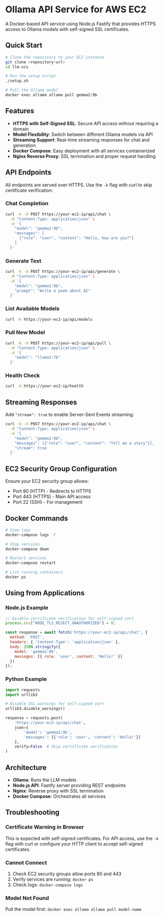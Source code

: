 # Ollama API Service for AWS EC2

A Docker-based API service using Node.js Fastify that provides HTTPS access to Ollama models with self-signed SSL certificates.

## Quick Start

```bash
# Clone the repository to your EC2 instance
git clone <repository-url>
cd llm-scs

# Run the setup script
./setup.sh

# Pull the Ollama model
docker exec ollama ollama pull gemma2:9b
```

## Features

- **HTTPS with Self-Signed SSL**: Secure API access without requiring a domain
- **Model Flexibility**: Switch between different Ollama models via API
- **Streaming Support**: Real-time streaming responses for chat and generation
- **Docker Compose**: Easy deployment with all services containerized
- **Nginx Reverse Proxy**: SSL termination and proper request handling

## API Endpoints

All endpoints are served over HTTPS. Use the `-k` flag with curl to skip certificate verification:

### Chat Completion
```bash
curl -k -X POST https://your-ec2-ip/api/chat \
  -H "Content-Type: application/json" \
  -d '{
    "model": "gemma2:9b",
    "messages": [
      {"role": "user", "content": "Hello, how are you?"}
    ]
  }'
```

### Generate Text
```bash
curl -k -X POST https://your-ec2-ip/api/generate \
  -H "Content-Type: application/json" \
  -d '{
    "model": "gemma2:9b",
    "prompt": "Write a poem about AI"
  }'
```

### List Available Models
```bash
curl -k https://your-ec2-ip/api/models
```

### Pull New Model
```bash
curl -k -X POST https://your-ec2-ip/api/pull \
  -H "Content-Type: application/json" \
  -d '{
    "model": "llama2:7b"
  }'
```

### Health Check
```bash
curl -k https://your-ec2-ip/health
```

## Streaming Responses

Add `"stream": true` to enable Server-Sent Events streaming:

```bash
curl -k -X POST https://your-ec2-ip/api/chat \
  -H "Content-Type: application/json" \
  -d '{
    "model": "gemma2:9b",
    "messages": [{"role": "user", "content": "Tell me a story"}],
    "stream": true
  }'
```

## EC2 Security Group Configuration

Ensure your EC2 security group allows:
- Port 80 (HTTP) - Redirects to HTTPS
- Port 443 (HTTPS) - Main API access
- Port 22 (SSH) - For management

## Docker Commands

```bash
# View logs
docker-compose logs -f

# Stop services
docker-compose down

# Restart services
docker-compose restart

# List running containers
docker ps
```

## Using from Applications

### Node.js Example
```javascript
// Disable certificate verification for self-signed cert
process.env["NODE_TLS_REJECT_UNAUTHORIZED"] = 0;

const response = await fetch('https://your-ec2-ip/api/chat', {
  method: 'POST',
  headers: { 'Content-Type': 'application/json' },
  body: JSON.stringify({
    model: 'gemma2:9b',
    messages: [{ role: 'user', content: 'Hello!' }]
  })
});
```

### Python Example
```python
import requests
import urllib3

# Disable SSL warnings for self-signed cert
urllib3.disable_warnings()

response = requests.post(
    'https://your-ec2-ip/api/chat',
    json={
        'model': 'gemma2:9b',
        'messages': [{'role': 'user', 'content': 'Hello!'}]
    },
    verify=False  # Skip certificate verification
)
```

## Architecture

- **Ollama**: Runs the LLM models
- **Node.js API**: Fastify server providing REST endpoints
- **Nginx**: Reverse proxy with SSL termination
- **Docker Compose**: Orchestrates all services

## Troubleshooting

### Certificate Warning in Browser
This is expected with self-signed certificates. For API access, use the `-k` flag with curl or configure your HTTP client to accept self-signed certificates.

### Cannot Connect
1. Check EC2 security groups allow ports 80 and 443
2. Verify services are running: `docker ps`
3. Check logs: `docker-compose logs`

### Model Not Found
Pull the model first: `docker exec ollama ollama pull model-name`